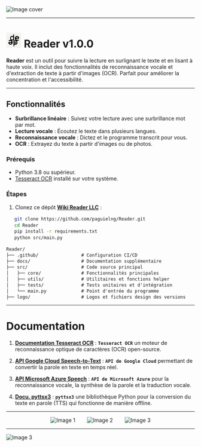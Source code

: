 <img src="https://github.com/paguielng/Reader/blob/main/logo/Reader1.0-1%20cover_1_AI.jpg" alt="Image cover"/>

---

# <img src="https://github.com/paguielng/Reader-deepai/blob/main/logo/Deepai%20logo_LE_upscale_magic_x2_strength_95_similarity_30.jpg" width="8%" alt="Image logo icon"/> Reader v1.0.0

**Reader** est un outil pour suivre la lecture en surlignant le texte et en lisant à haute voix. Il inclut des fonctionnalités de reconnaissance vocale et d'extraction de texte à partir d'images (OCR). Parfait pour améliorer la concentration et l'accessibilité.

---

## Fonctionnalités

- **Surbrillance linéaire** : Suivez votre lecture avec une surbrillance mot par mot.
- **Lecture vocale** : Écoutez le texte dans plusieurs langues.
- **Reconnaissance vocale** : Dictez et le programme transcrit pour vous.
- **OCR** : Extrayez du texte à partir d'images ou de photos.
  
### Prérequis
- Python 3.8 ou supérieur.
- [Tesseract OCR](https://github.com/tesseract-ocr/tesseract) installé sur votre système.

### Étapes
1. Clonez ce dépôt **[ Wiki Reader LLC](https://paguielng.gitlab.io/Readerwiki)** : 
```bash
   git clone https://github.com/paguielng/Reader.git
   cd Reader
   pip install -r requirements.txt
   python src/main.py
```
```plaintext
Reader/
├── .github/                # Configuration CI/CD
├── docs/                   # Documentation supplémentaire
├── src/                    # Code source principal
│   ├── core/               # Fonctionnalités principales
│   ├── utils/              # Utilitaires et fonctions helper
│   ├── tests/              # Tests unitaires et d'intégration
│   └── main.py             # Point d'entrée du programme
├── logo/                   # Logos et fichiers design des versions
```
---

# Documentation

1. **[Documentation Tesseract OCR](https://github.com/tesseract-ocr/tesseract)** : **`Tesseract OCR`** un moteur de reconnaissance optique de caractères (OCR) open-source.

2. **[API Google Cloud Speech-to-Text](https://cloud.google.com/speech-to-text)** : **`API de Google Cloud`** permettant de convertir la parole en texte en temps réel.

3. **[API Microsoft Azure Speech](https://azure.microsoft.com/services/cognitive-services/speech-services/)** : **`API de Microsoft Azure`** pour la reconnaissance vocale, la synthèse de la parole et la traduction vocale.

4. **[Docu. pyttsx3](https://pyttsx3.readthedocs.io)** : **`pyttsx3`** une bibliothèque Python pour la conversion du texte en parole (TTS) qui fonctionne de manière offline.

---

<div align="center">
  <img src="https://github.com/paguielng/Reader/blob/main/logo/Reader1.0-1.svg" width="15%" alt="Image 1"/>
  &nbsp;&nbsp;&nbsp;&nbsp;&nbsp;&nbsp;
  <img src="https://github.com/paguielng/Reader/blob/main/logo/Reader1.0-3.svg" width="15%" alt="Image 2"/>
  &nbsp;&nbsp;&nbsp;&nbsp;&nbsp;&nbsp;
  <img src="https://github.com/paguielng/Reader/blob/main/logo/Reader1.0-2.svg" width="15%" alt="Image 3"/>
</div>

---
<img src="https://github.com/paguielng/Reader/blob/main/logo/Reader1.0-2%20analog-cover_2.jpg" alt="Image 3"/>
